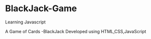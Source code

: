 # BlackJack-Game
Learning Javascript

A Game of Cards -BlackJack 
Developed using HTML,CSS,JavaScript

